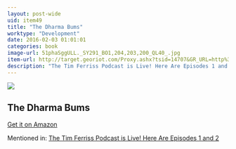 ```yaml
---
layout: post-wide
uid: item49
title: "The Dharma Bums"
worktype: "Development"
date: 2016-02-03 01:01:01
categories: book
image-url: 51phaSggULL._SY291_BO1,204,203,200_QL40_.jpg
item-url: http://target.georiot.com/Proxy.ashx?tsid=14707&GR_URL=http%3A%2F%2Fwww.amazon.com%2FDharma-Bums-Jack-Kerouac%2Fdp%2FB000KXZ8YU%2F
description: "The Tim Ferriss Podcast is Live! Here Are Episodes 1 and 2"
---
```

<a href="http://target.georiot.com/Proxy.ashx?tsid=14707&GR_URL=http%3A%2F%2Fwww.amazon.com%2FDharma-Bums-Jack-Kerouac%2Fdp%2FB000KXZ8YU%2F" target="blank"><img src="../../../../img/thumbs/51phaSggULL._SY291_BO1,204,203,200_QL40_.jpg" class="prod-img"></a>
<h2>The Dharma Bums</h2>
<p><a href="http://target.georiot.com/Proxy.ashx?tsid=14707&GR_URL=http%3A%2F%2Fwww.amazon.com%2FDharma-Bums-Jack-Kerouac%2Fdp%2FB000KXZ8YU%2F" target="blank">Get it on Amazon</a><p>
<p>Mentioned in: <a href="http://fourhourworkweek.com/2014/04/22/tim-ferriss-podcast/" target="blank">The Tim Ferriss Podcast is Live! Here Are Episodes 1 and 2</a></p>
